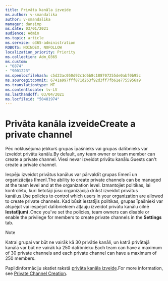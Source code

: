 ```yaml
---
title: Privāta kanāla izveide
ms.author: v-smandalika
author: v-smandalika
manager: dansimp
ms.date: 03/01/2021
audience: Admin
ms.topic: article
ms.service: o365-administration
ROBOTS: NOINDEX, NOFOLLOW
localization_priority: Priority
ms.collection: Adm_O365
ms.custom:
- "6874"
- "9001223"
ms.openlocfilehash: c5d23ac050d92c1d6b8c188707255de0abf0b95c
ms.sourcegitcommit: 6741a997fff871d263f92d3ff7fb61e7755956a9
ms.translationtype: MT
ms.contentlocale: lv-LV
ms.lasthandoff: 03/04/2021
ms.locfileid: "50481974"
---
```

# <a name="create-a-private-channel"></a><span data-ttu-id="f1bd4-102">Privāta kanāla izveide</span><span class="sxs-lookup"><span data-stu-id="f1bd4-102">Create a private channel</span></span>

<span data-ttu-id="f1bd4-103">Pēc noklusējuma jebkurš grupas īpašnieks vai grupas dalībnieks var izveidot privātu kanālu.</span><span class="sxs-lookup"><span data-stu-id="f1bd4-103">By default, any team owner or team member can create a private channel.</span></span> <span data-ttu-id="f1bd4-104">Viesi nevar izveidot privātu kanālu.</span><span class="sxs-lookup"><span data-stu-id="f1bd4-104">Guests can't create a private channel.</span></span> 

<span data-ttu-id="f1bd4-105">Iespēju izveidot privātus kanālus var pārvaldīt grupas līmenī un organizācijas līmenī.</span><span class="sxs-lookup"><span data-stu-id="f1bd4-105">The ability to create private channels can be managed at the team level and at the organization level.</span></span> <span data-ttu-id="f1bd4-106">Izmantojiet politikas, lai kontrolētu, kuri lietotāji jūsu organizācijā drīkst izveidot privātus kanālus.</span><span class="sxs-lookup"><span data-stu-id="f1bd4-106">Use policies to control which users in your organization are allowed to create private channels.</span></span> <span data-ttu-id="f1bd4-107">Kad būsit iestatījis politikas, grupas īpašnieki var atspējot vai iespējot dalībniekiem atļauju izveidot privātu kanālu cilnē **Iestatījumi** .</span><span class="sxs-lookup"><span data-stu-id="f1bd4-107">Once you've set the policies, team owners can disable or enable the privilege for members to create private channels in the **Settings** tab.</span></span>

> [!NOTE]
> <span data-ttu-id="f1bd4-108">Katrai grupai var būt ne vairāk kā 30 privātie kanāli, un katrā privātajā kanālā var būt ne vairāk kā 250 dalībnieku.</span><span class="sxs-lookup"><span data-stu-id="f1bd4-108">Each team can have a maximum of 30 private channels and each private channel can have a maximum of 250 members.</span></span>

<span data-ttu-id="f1bd4-109">Papildinformāciju skatiet rakstā [privāta kanāla izveide](https://docs.microsoft.com/MicrosoftTeams/private-channels#private-channel-creation).</span><span class="sxs-lookup"><span data-stu-id="f1bd4-109">For more information, see [Private Channel Creation](https://docs.microsoft.com/MicrosoftTeams/private-channels#private-channel-creation).</span></span>


